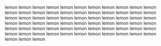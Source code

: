 lemon lemon lemon
lemon lemon lemon
lemon lemon lemon
lemon lemon lemon
lemon lemon lemon
lemon lemon lemon
lemon lemon lemon
lemon lemon lemon
lemon lemon lemon
lemon lemon lemon
lemon lemon lemon
lemon lemon lemon
lemon lemon lemon
lemon lemon lemon
lemon lemon lemon
lemon lemon lemon
lemon lemon lemon
lemon lemon lemon
lemon lemon lemon
lemon lemon lemon
lemon lemon lemon
lemon lemon lemon
lemon lemon lemon

